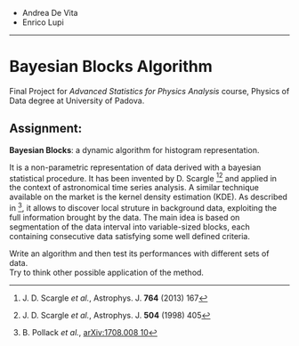 - Andrea De Vita
- Enrico Lupi
  
-----------------------

# Bayesian Blocks Algorithm
Final Project for *Advanced Statistics for Physics Analysis* course, Physics of Data degree at University of Padova.

## Assignment:
**Bayesian Blocks**: a dynamic algorithm for histogram representation.

It is a non-parametric representation of data derived with a bayesian statistical procedure. It has been
invented by D. Scargle [^1][^3] and applied in the context of astronomical time series analysis. A similar
technique available on the market is the kernel density estimation (KDE). As described in [^2], it allows
to discover local struture in background data, exploiting the full information brought by the data.
The main idea is based on segmentation of the data interval into variable-sized blocks, each containing
consecutive data satisfying some well defined criteria.

Write an algorithm and then test its performances with different sets of data. </br>
Try to think other possible application of the method.


[^1]: J. D. Scargle *et al.*, Astrophys. J. **764** (2013) 167  
[^2]: B. Pollack *et al.*, [arXiv:1708.008 10](https://arxiv.org/abs/1708.00810)  
[^3]: J. D. Scargle *et al.*, Astrophys. J. **504** (1998) 405

